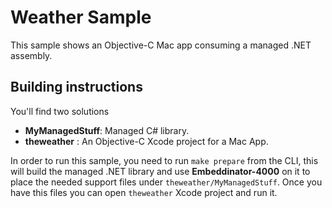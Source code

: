 # Weather Sample

This sample shows an Objective-C Mac app consuming a managed .NET assembly.

## Building instructions

You'll find two solutions

* **MyManagedStuff**: Managed C# library.
* **theweather** : An Objective-C Xcode project for a Mac App.

In order to run this sample, you need to run `make prepare` from the CLI, this will build the managed .NET library and use **Embeddinator-4000** on it to place the needed support files under `theweather/MyManagedStuff`. Once you have this files you can open `theweather` Xcode project and run it.
